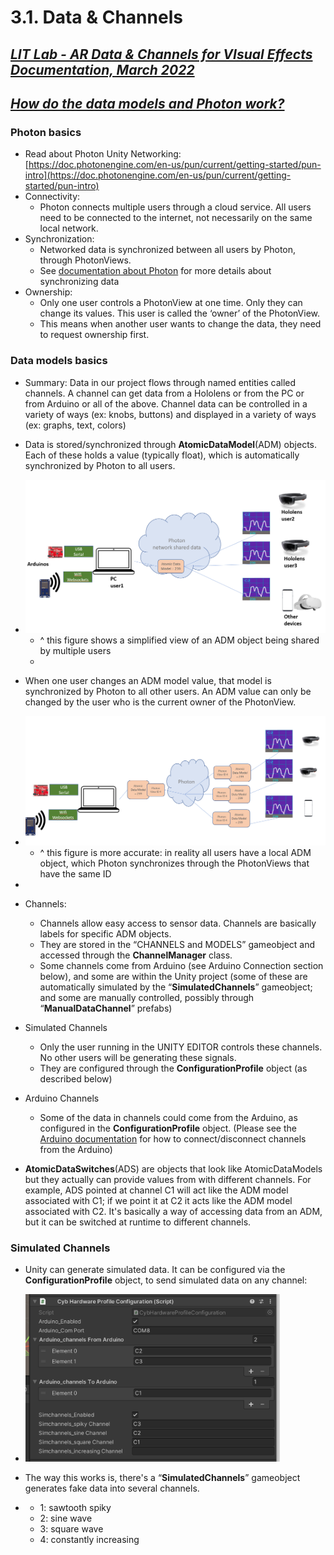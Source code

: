 # 3.1. Data & Channels

## **_<span style="text-decoration:underline;">LIT Lab - AR Data & Channels for VIsual Effects Documentation, March 2022</span>_**

## **_<span style="text-decoration:underline;">How do the data models and Photon work?</span>_**

### Photon basics

* Read about Photon Unity Networking: [https://doc.photonengine.com/en-us/pun/current/getting-started/pun-intro](https://doc.photonengine.com/en-us/pun/current/getting-started/pun-intro) 
* Connectivity: 
  * Photon connects multiple users through a cloud service. All users need to be connected to the internet, not necessarily on the same local network.
* Synchronization:
  * Networked data is synchronized between all users by Photon, through PhotonViews.
  * See [documentation about Photon](./3.6_Photon_Synchronization_of_Custom_Data.md) for more details about synchronizing data
* Ownership:
  * Only one user controls a PhotonView at one time. Only they can change its values. This user is called the ‘owner’ of the PhotonView.
  * This means when another user wants to change the data, they need to request ownership first.

### Data models basics

* Summary: Data in our project flows through named entities called channels. A channel can get data from a Hololens or from the PC or from Arduino or all of the above. Channel data can be controlled in a variety of ways (ex: knobs, buttons) and displayed in a variety of ways (ex: graphs, text, colors)
* Data is stored/synchronized through **AtomicDataModel**(ADM) objects. Each of these holds a value (typically float), which is automatically synchronized by Photon to all users.

* <img src="./Images/2022-10-12-11-38-09-image.png" title="" alt="" width="607">

  * ^ this figure shows a simplified view of an ADM object being shared by multiple users
  * 
* When one user changes an ADM model value, that model is synchronized by Photon to all other users. An ADM value can only be changed by the user who is the current owner of the PhotonView.

* <img src="./Images/2022-10-12-11-39-03-image.png" title="" alt="" width="607">

  * ^ this figure is more accurate: in reality all users have a local ADM object, which Photon synchronizes through the PhotonViews that have the same ID
* 
* Channels:
  * Channels allow easy access to sensor data. Channels are basically labels for specific ADM objects. 
  * They are stored in the “CHANNELS and MODELS” gameobject and accessed through the **ChannelManager** class.
  * Some channels come from Arduino (see Arduino Connection section below), and some are within the Unity project (some of these are automatically simulated by the “**SimulatedChannels**” gameobject; and some are manually controlled, possibly through “**ManualDataChannel**” prefabs)
* Simulated Channels
  * Only the user running in the UNITY EDITOR controls these channels. No other users will be generating these signals.
  * They are configured through the **ConfigurationProfile** object (as described below)
* Arduino Channels
  * Some of the data in channels could come from the Arduino, as configured in the **ConfigurationProfile** object. (Please see the [Arduino documentation](./3.2_Arduino_Connection.md) for how to connect/disconnect channels from the Arduino)
* **AtomicDataSwitches**(ADS) are objects that look like AtomicDataModels but they actually can provide values from with different channels. For example, ADS pointed at channel C1 will act like the ADM model associated with C1; if we point it at C2 it acts like the ADM model associated with C2. It's basically a way of accessing data from an ADM, but it can be switched at runtime to different channels.

### Simulated Channels

* Unity can generate simulated data. It can be configured via the **ConfigurationProfile** object, to send simulated data on any channel:

* <img src="./Images/2022-10-12-11-42-22-image.png" title="" alt="" width="407">

* The way this works is, there's a “**SimulatedChannels**” gameobject generates fake data into several channels.

* * 1: sawtooth spiky 
  * 2: sine wave
  * 3: square wave
  * 4: constantly increasing 
